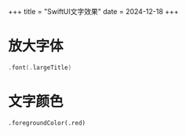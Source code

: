 +++
title = "SwiftUI文字效果"
date = 2024-12-18
+++

# 放大字体

```swift
.font(.largeTitle)
```

# 文字颜色

```
.foregroundColor(.red)
```
